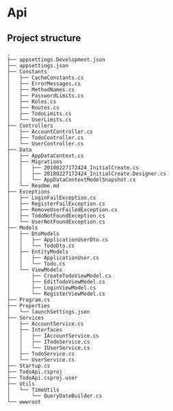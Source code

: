 # Api

## Project structure
    .
    ├── appsettings.Development.json
    ├── appsettings.json
    ├── Constants
    │   ├── CacheConstants.cs
    │   ├── ErrorMessages.cs
    │   ├── MethodNames.cs
    │   ├── PasswordLimits.cs
    │   ├── Roles.cs
    │   ├── Routes.cs
    │   ├── TodoLimits.cs
    │   └── UserLimits.cs
    ├── Controllers
    │   ├── AccountController.cs
    │   ├── TodoController.cs
    │   └── UserController.cs
    ├── Data
    │   ├── AppDataContext.cs
    │   ├── Migrations
    │   │   ├── 20180227172424_InitialCreate.cs
    │   │   ├── 20180227172424_InitialCreate.Designer.cs
    │   │   └── AppDataContextModelSnapshot.cs
    │   └── Readme.md
    ├── Exceptions
    │   ├── LoginFailException.cs
    │   ├── RegisterFailException.cs
    │   ├── RemoveUserFailedException.cs
    │   ├── TodoNotFoundException.cs
    │   └── UserNotFoundException.cs
    ├── Models
    │   ├── DtoModels
    │   │   ├── ApplicationUserDto.cs
    │   │   └── TodoDto.cs
    │   ├── EntityModels
    │   │   ├── ApplicationUser.cs
    │   │   └── Todo.cs
    │   └── ViewModels
    │       ├── CreateTodoViewModel.cs
    │       ├── EditTodoViewModel.cs
    │       ├── LoginViewModel.cs
    │       └── RegisterViewModel.cs
    ├── Program.cs
    ├── Properties
    │   └── launchSettings.json
    ├── Services
    │   ├── AccountService.cs
    │   ├── Interfaces
    │   │   ├── IAccountService.cs
    │   │   ├── ITodoService.cs
    │   │   └── IUserService.cs
    │   ├── TodoService.cs
    │   └── UserService.cs
    ├── Startup.cs
    ├── TodoApi.csproj
    ├── TodoApi.csproj.user
    ├── Utils
    │   └── TimeUtils
    │       └── QueryDateBuilder.cs
    └── wwwroot
